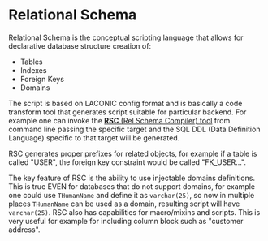 # Relational Schema

Relational Schema is the conceptual scripting language that allows for declarative database structure creation of:
* Tables
* Indexes
* Foreign Keys
* Domains

The script is based on LACONIC config format and is basically a code transform tool that generates script suitable for particular backend. 
For example one can invoke the [**RSC** (Rel Schema Compiler) tool](/tools/rsc.html) from command line passing the specific target and the SQL DDL (Data Definition Language) specific to that target will be generated.

RSC generates proper prefixes for related objects, for example if a table is called "USER", the foreign key constraint would be called "FK_USER…".

The key feature of RSC is the ability to use injectable domains definitions. This is true EVEN for databases that do not support domains, for example one could use `THumanName`  and define it as `varchar(25)`, so now in multiple places `THumanName` can be used as a domain, resulting script will have `varchar(25)`.
RSC also has capabilities for macro/mixins and scripts. This is very useful for example for including column block such as "customer address".